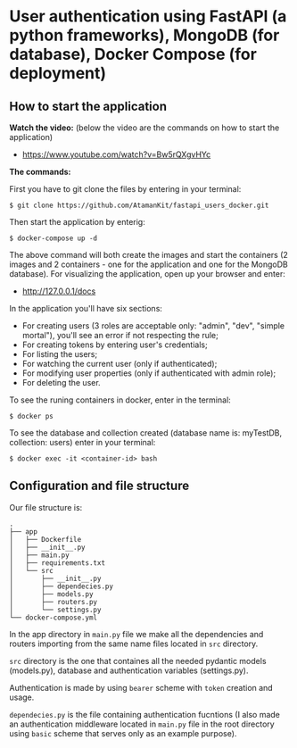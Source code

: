 # User authentication using FastAPI (a python frameworks), MongoDB (for database), Docker Compose (for deployment)
## How to start the application
**Watch the video:** (below the video are the commands on how to start the application)
* https://www.youtube.com/watch?v=Bw5rQXgvHYc

**The commands:**

First you have to git clone the files by entering in your terminal:
```
$ git clone https://github.com/AtamanKit/fastapi_users_docker.git
```  
Then start the application by enterig:
```
$ docker-compose up -d
```
The above command will both create the images and start the containers (2 images and 2 containers - one for the application and one for the MongoDB database).
For visualizing the application, open up your browser and enter:

* http://127.0.0.1/docs

In the application you'll have six sections:
* For creating users (3 roles are acceptable only: "admin", "dev", "simple mortal"), you'll see an error if not respecting the rule;
* For creating tokens by entering user's credentials;
* For listing the users;
* For watching the current user (only if authenticated);
* For modifying user properties (only if authenticated with admin role);
* For deleting the user.

To see the runing containers in docker, enter in the terminal:
```
$ docker ps
```
To see the database and collection created (database name is: myTestDB, collection: users) enter in your terminal:
```
$ docker exec -it <container-id> bash
```

## Configuration and file structure
Our file structure is:
```
.
├── app
│   ├── Dockerfile
│   ├── __init__.py
│   ├── main.py
│   ├── requirements.txt
│   └── src
│       ├── __init__.py
│       ├── dependecies.py
│       ├── models.py
│       ├── routers.py
│       └── settings.py
└── docker-compose.yml
```
In the app directory in ```main.py``` file we make all the dependencies and routers importing from the same name files located in ```src``` directory.

```src``` directory is the one that containes all the needed pydantic models (models.py), database and authentication variables (settings.py). 

Authentication is made by using ```bearer``` scheme with ```token``` creation and usage.

```dependecies.py``` is the file containing authentication fucntions (I also made an authentication middleware located in ```main.py``` file in the root directory using ```basic``` scheme that serves only as an example purpose).
